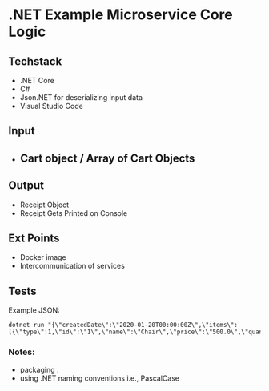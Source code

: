 # .NET Example Microservice Core Logic

## Techstack
- .NET Core
- C#
- Json.NET for deserializing input data
- Visual Studio Code

## Input
- Cart object / Array of Cart Objects
    - 


## Output
- Receipt Object
- Receipt Gets Printed on Console

## Ext Points
- Docker image
- Intercommunication of services

## Tests
Example JSON:
```
dotnet run "{\"createdDate\":\"2020-01-20T00:00:00Z\",\"items\":[{\"type\":1,\"id\":\"1\",\"name\":\"Chair\",\"price\":\"500.0\",\"quantity\":\"1\"}]}"
```
### Notes:
- packaging <Org>.<Service>
- using .NET naming conventions i.e., PascalCase